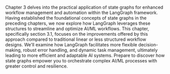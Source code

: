 Chapter 3 delves into the practical application of state graphs for enhanced workflow management and automation within the LangGraph framework.  Having established the foundational concepts of state graphs in the preceding chapters, we now explore how LangGraph leverages these structures to streamline and optimize AI/ML workflows. This chapter, specifically section 3.1, focuses on the improvements offered by this approach compared to traditional linear or less structured workflow designs. We'll examine how LangGraph facilitates more flexible decision-making, robust error handling, and dynamic task management, ultimately leading to more efficient and adaptable AI systems.  Prepare to discover how state graphs empower you to orchestrate complex AI/ML processes with greater control and resilience.
